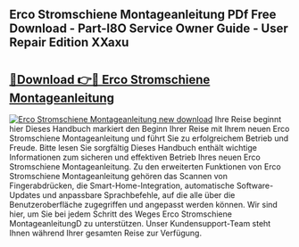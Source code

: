 ## Erco Stromschiene Montageanleitung PDf Free Download - Part-l8O Service Owner Guide - User Repair Edition XXaxu

# <h2><a href="http://df6sm3.blite.top/?on=Erco+Stromschiene+Montageanleitung">🔗Download 👉🔴 Erco Stromschiene Montageanleitung</a></h2>

[![Erco Stromschiene Montageanleitung new download](https://i.imgur.com/lujVjoI.png)](http://df6sm3.blite.top/?on=Erco+Stromschiene+Montageanleitung)
Ihre Reise beginnt hier Dieses Handbuch markiert den Beginn Ihrer Reise mit Ihrem neuen Erco Stromschiene Montageanleitung und führt Sie zu erfolgreichem Betrieb und Freude. Bitte lesen Sie sorgfältig Dieses Handbuch enthält wichtige Informationen zum sicheren und effektiven Betrieb Ihres neuen Erco Stromschiene Montageanleitung. Zu den erweiterten Funktionen von Erco Stromschiene Montageanleitung gehören das Scannen von Fingerabdrücken, die Smart-Home-Integration, automatische Software-Updates und anpassbare Sprachbefehle, auf die alle über die Benutzeroberfläche zugegriffen und angepasst werden können. Wir sind hier, um Sie bei jedem Schritt des Weges Erco Stromschiene MontageanleitungD zu unterstützen. Unser Kundensupport-Team steht Ihnen während Ihrer gesamten Reise zur Verfügung.
